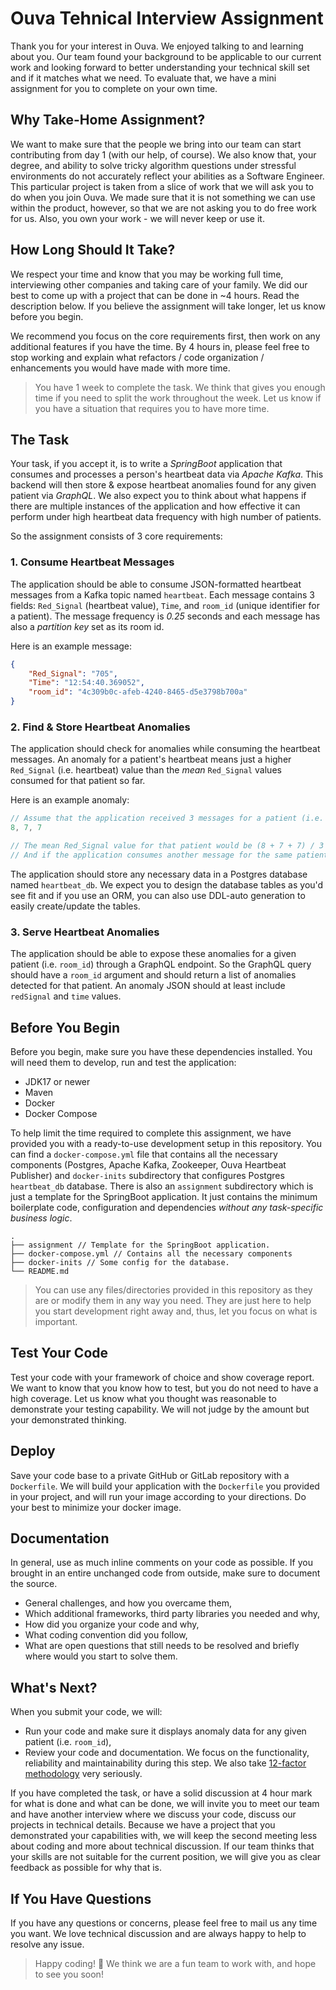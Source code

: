 # Ouva Tehnical Interview Assignment

Thank you for your interest in Ouva. We enjoyed talking to and learning about you. Our team found your background to be applicable to our current work and looking forward to better understanding your technical skill set and if it matches what we need.
To evaluate that, we have a mini assignment for you to complete on your own time.

## Why Take-Home Assignment?

We want to make sure that the people we bring into our team can start contributing from day 1 (with our help, of course). We also know that, your degree, and ability to solve tricky algorithm questions under stressful environments do not accurately reflect your abilities as a Software Engineer.
This particular project is taken from a slice of work that we will ask you to do when you join Ouva. We made sure that it is not something we can use within the product, however, so that we are not asking you to do free work for us. Also, you own your work - we will never keep or use it.

## How Long Should It Take?

We respect your time and know that you may be working full time, interviewing other companies and taking care of your family. We did our best to come up with a project that can be done in ~4 hours.
Read the description below. If you believe the assignment will take longer, let us know before you begin.

We recommend you focus on the core requirements first, then work on any additional features if you have the time. By 4 hours in, please feel free to stop working and explain what refactors / code organization / enhancements you would have made with more time.

> You have 1 week to complete the task. We think that gives you enough time if you need to split the work throughout the week. Let us know if you have a situation that requires you to have more time.

## The Task

Your task, if you accept it, is to write a *SpringBoot* application that consumes and processes a person's heartbeat data via *Apache Kafka*. This backend will then store & expose heartbeat anomalies found for any given patient via *GraphQL*. 
We also expect you to think about what happens if there are multiple instances of the application and how effective it can perform under high heartbeat data frequency with high number of patients.

So the assignment consists of 3 core requirements:

### 1. Consume Heartbeat Messages

The application should be able to consume JSON-formatted heartbeat messages from a Kafka topic named `heartbeat`.
Each message contains 3 fields: `Red_Signal` (heartbeat value), `Time`, and `room_id` (unique identifier for a patient). The message frequency is *0.25* seconds and each message has also a *partition key* set as its room id. 

Here is an example message:

```json
{
    "Red_Signal": "705",
    "Time": "12:54:40.369052",
    "room_id": "4c309b0c-afeb-4240-8465-d5e3798b700a"
}
```

### 2. Find & Store Heartbeat Anomalies

The application should check for anomalies while consuming the heartbeat messages. An anomaly for a patient's heartbeat means just a higher `Red_Signal` (i.e. heartbeat) value than the *mean* `Red_Signal` values consumed for that patient so far. 

Here is an example anomaly:
```js
// Assume that the application received 3 messages for a patient (i.e. room_id) so far and they have these Red_Signal values: 
8, 7, 7

// The mean Red_Signal value for that patient would be (8 + 7 + 7) / 3 = 7.33
// And if the application consumes another message for the same patient with Red_Signal = 8, then this will be an anomaly because it will be higher than the mean value (8 > 7.33)
```

The application should store any necessary data in a Postgres database named `heartbeat_db`. We expect you to design the database tables as you'd see fit and if you use an ORM, you can also use DDL-auto generation to easily create/update the tables.

### 3. Serve Heartbeat Anomalies

The application should be able to expose these anomalies for a given patient (i.e. `room_id`) through a GraphQL endpoint. So the GraphQL query should have a `room_id` argument and should return a list of anomalies detected for that patient.
An anomaly JSON should at least include `redSignal` and `time` values.

## Before You Begin

Before you begin, make sure you have these dependencies installed. You will need them to develop, run and test the application:

* JDK17 or newer
* Maven
* Docker
* Docker Compose

To help limit the time required to complete this assignment, we have provided you with a ready-to-use development setup in this repository.
You can find a `docker-compose.yml` file that contains all the necessary components (Postgres, Apache Kafka, Zookeeper, Ouva Heartbeat Publisher) and `docker-inits` subdirectory that configures Postgres `heartbeat_db` database.
There is also an `assignment` subdirectory which is just a template for the SpringBoot application. It just contains the minimum boilerplate code, configuration and dependencies *without any task-specific business logic*.

```
.
├── assignment // Template for the SpringBoot application.
├── docker-compose.yml // Contains all the necessary components
├── docker-inits // Some config for the database.
└── README.md
```

> You can use any files/directories provided in this repository as they are or modify them in any way you need. They are just here to help you start development right away and, thus, let you focus on what is important.

## Test Your Code

Test your code with your framework of choice and show coverage report. We want to know that you know how to test, but you do not need to have a high coverage. Let us know what you thought was reasonable to demonstrate your testing capability. We will not judge by the amount but your demonstrated thinking.

## Deploy

Save your code base to a private GitHub or GitLab repository with a `Dockerfile`. We will build your application with the `Dockerfile` you provided in your project, and will run your image according to your directions. Do your best to minimize your docker image.

## Documentation

In general, use as much inline comments on your code as possible. If you brought in an entire unchanged code from outside, make sure to document the source. 

* General challenges, and how you overcame them,
* Which additional frameworks, third party libraries you needed and why,
* How did you organize your code and why,
* What coding convention did you follow,
* What are open questions that still needs to be resolved and briefly where would you start to solve them.

## What's Next?

When you submit your code, we will:

* Run your code and make sure it displays anomaly data for any given patient (i.e. `room_id`),
* Review your code and documentation. We focus on the functionality, reliability and maintainability during this step. We also take [12-factor methodology](https://12factor.net/) very seriously.

If you have completed the task, or have a solid discussion at 4 hour mark for what is done and what can be done, we will invite you to meet our team and have another interview where we discuss your code, discuss our projects in technical details. Because we have a project that you demonstrated your capabilities with, we will keep the second meeting less about coding and more about technical discussion.
If our team thinks that your skills are not suitable for the current position, we will give you as clear feedback as possible for why that is.

## If You Have Questions

If you have any questions or concerns, please feel free to mail us any time you want. We love technical discussion and are always happy to help to resolve any issue.

> Happy coding! :beers: We think we are a fun team to work with, and hope to see you soon!
